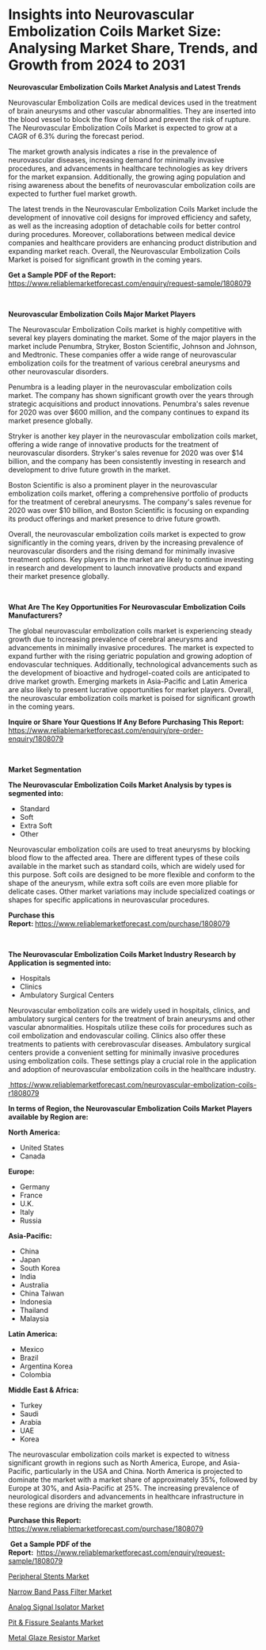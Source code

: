 <p><h1>Insights into Neurovascular Embolization Coils Market Size: Analysing Market Share, Trends, and Growth from 2024 to 2031</h1></p><p><strong>Neurovascular Embolization Coils Market Analysis and Latest Trends</strong></p>
<p><p>Neurovascular Embolization Coils are medical devices used in the treatment of brain aneurysms and other vascular abnormalities. They are inserted into the blood vessel to block the flow of blood and prevent the risk of rupture. The Neurovascular Embolization Coils Market is expected to grow at a CAGR of 6.3% during the forecast period.</p><p>The market growth analysis indicates a rise in the prevalence of neurovascular diseases, increasing demand for minimally invasive procedures, and advancements in healthcare technologies as key drivers for the market expansion. Additionally, the growing aging population and rising awareness about the benefits of neurovascular embolization coils are expected to further fuel market growth.</p><p>The latest trends in the Neurovascular Embolization Coils Market include the development of innovative coil designs for improved efficiency and safety, as well as the increasing adoption of detachable coils for better control during procedures. Moreover, collaborations between medical device companies and healthcare providers are enhancing product distribution and expanding market reach. Overall, the Neurovascular Embolization Coils Market is poised for significant growth in the coming years.</p></p>
<p><strong>Get a Sample PDF of the Report:&nbsp;</strong> <a href="https://www.reliablemarketforecast.com/enquiry/request-sample/1808079">https://www.reliablemarketforecast.com/enquiry/request-sample/1808079</a></p>
<p>&nbsp;</p>
<p><strong>Neurovascular Embolization Coils Major Market Players</strong></p>
<p><p>The Neurovascular Embolization Coils market is highly competitive with several key players dominating the market. Some of the major players in the market include Penumbra, Stryker, Boston Scientific, Johnson and Johnson, and Medtronic. These companies offer a wide range of neurovascular embolization coils for the treatment of various cerebral aneurysms and other neurovascular disorders.</p><p>Penumbra is a leading player in the neurovascular embolization coils market. The company has shown significant growth over the years through strategic acquisitions and product innovations. Penumbra's sales revenue for 2020 was over $600 million, and the company continues to expand its market presence globally.</p><p>Stryker is another key player in the neurovascular embolization coils market, offering a wide range of innovative products for the treatment of neurovascular disorders. Stryker's sales revenue for 2020 was over $14 billion, and the company has been consistently investing in research and development to drive future growth in the market.</p><p>Boston Scientific is also a prominent player in the neurovascular embolization coils market, offering a comprehensive portfolio of products for the treatment of cerebral aneurysms. The company's sales revenue for 2020 was over $10 billion, and Boston Scientific is focusing on expanding its product offerings and market presence to drive future growth.</p><p>Overall, the neurovascular embolization coils market is expected to grow significantly in the coming years, driven by the increasing prevalence of neurovascular disorders and the rising demand for minimally invasive treatment options. Key players in the market are likely to continue investing in research and development to launch innovative products and expand their market presence globally.</p></p>
<p>&nbsp;</p>
<p><strong>What Are The Key Opportunities For Neurovascular Embolization Coils Manufacturers?</strong></p>
<p><p>The global neurovascular embolization coils market is experiencing steady growth due to increasing prevalence of cerebral aneurysms and advancements in minimally invasive procedures. The market is expected to expand further with the rising geriatric population and growing adoption of endovascular techniques. Additionally, technological advancements such as the development of bioactive and hydrogel-coated coils are anticipated to drive market growth. Emerging markets in Asia-Pacific and Latin America are also likely to present lucrative opportunities for market players. Overall, the neurovascular embolization coils market is poised for significant growth in the coming years.</p></p>
<p><strong>Inquire or Share Your Questions If Any Before Purchasing This Report:</strong> <a href="https://www.reliablemarketforecast.com/enquiry/pre-order-enquiry/1808079">https://www.reliablemarketforecast.com/enquiry/pre-order-enquiry/1808079</a></p>
<p>&nbsp;</p>
<p><strong>Market Segmentation</strong></p>
<p><strong>The Neurovascular Embolization Coils Market Analysis by types is segmented into:</strong></p>
<p><ul><li>Standard</li><li>Soft</li><li>Extra Soft</li><li>Other</li></ul></p>
<p><p>Neurovascular embolization coils are used to treat aneurysms by blocking blood flow to the affected area. There are different types of these coils available in the market such as standard coils, which are widely used for this purpose. Soft coils are designed to be more flexible and conform to the shape of the aneurysm, while extra soft coils are even more pliable for delicate cases. Other market variations may include specialized coatings or shapes for specific applications in neurovascular procedures.</p></p>
<p><strong>Purchase this Report:&nbsp;</strong><a href="https://www.reliablemarketforecast.com/purchase/1808079">https://www.reliablemarketforecast.com/purchase/1808079</a></p>
<p>&nbsp;</p>
<p><strong>The Neurovascular Embolization Coils Market Industry Research by Application is segmented into:</strong></p>
<p><ul><li>Hospitals</li><li>Clinics</li><li>Ambulatory Surgical Centers</li></ul></p>
<p><p>Neurovascular embolization coils are widely used in hospitals, clinics, and ambulatory surgical centers for the treatment of brain aneurysms and other vascular abnormalities. Hospitals utilize these coils for procedures such as coil embolization and endovascular coiling. Clinics also offer these treatments to patients with cerebrovascular diseases. Ambulatory surgical centers provide a convenient setting for minimally invasive procedures using embolization coils. These settings play a crucial role in the application and adoption of neurovascular embolization coils in the healthcare industry.</p></p>
<p><a href="https://www.reliablemarketforecast.com/neurovascular-embolization-coils-r1808079">&nbsp;https://www.reliablemarketforecast.com/neurovascular-embolization-coils-r1808079</a></p>
<p><strong>In terms of Region, the Neurovascular Embolization Coils Market Players available by Region are:</strong></p>
<p>
    <p> <strong> North America: </strong>
        <ul>
            <li>United States</li>
            <li>Canada</li>
        </ul>
        </p> 
    <p> <strong> Europe: </strong>
        <ul>
            <li>Germany</li>
            <li>France</li>
            <li>U.K.</li>
            <li>Italy</li>
            <li>Russia</li>
        </ul>
        </p> 
    <p> <strong> Asia-Pacific: </strong>
        <ul>
            <li>China</li>
            <li>Japan</li>
            <li>South Korea</li>
            <li>India</li>
            <li>Australia</li>
            <li>China Taiwan</li>
            <li>Indonesia</li>
            <li>Thailand</li>
            <li>Malaysia</li>
        </ul>
        </p> 
    <p> <strong> Latin America: </strong>
        <ul>
            <li>Mexico</li>
            <li>Brazil</li>
            <li>Argentina Korea</li>
            <li>Colombia</li>
        </ul>
        </p> 
    <p> <strong> Middle East & Africa: </strong>
        <ul>
            <li>Turkey</li>
            <li>Saudi</li>
            <li>Arabia</li>
            <li>UAE</li>
            <li>Korea</li>
        </ul>
    </p>
    </p>
<p><p>The neurovascular embolization coils market is expected to witness significant growth in regions such as North America, Europe, and Asia-Pacific, particularly in the USA and China. North America is projected to dominate the market with a market share of approximately 35%, followed by Europe at 30%, and Asia-Pacific at 25%. The increasing prevalence of neurological disorders and advancements in healthcare infrastructure in these regions are driving the market growth.</p></p>
<p><strong>Purchase this Report: </strong><a href="https://www.reliablemarketforecast.com/purchase/1808079">https://www.reliablemarketforecast.com/purchase/1808079</a></p>
<p>&nbsp;<strong>Get a Sample PDF of the Report:&nbsp;&nbsp;</strong><a href="https://www.reliablemarketforecast.com/enquiry/request-sample/1808079">https://www.reliablemarketforecast.com/enquiry/request-sample/1808079</a></p>
<p><strong></strong></p>
<p><p><a href="https://github.com/jakobeblake56/Market-Research-Report-List-1/blob/main/peripheral-stents-market.md">Peripheral Stents Market</a></p><p><a href="https://medium.com/@penurundingin_24290/navigating-the-global-narrow-band-pass-filter-market-landscape-trends-forecasts-and-impact-829847c59cce">Narrow Band Pass Filter Market</a></p><p><a href="https://medium.com/@cyb3rpunksai/analog-signal-isolator-market-forecast-global-market-trends-and-analysis-from-2024-to-2031-covered-283b422fd538">Analog Signal Isolator Market</a></p><p><a href="https://github.com/JosephWillisbXXgf/Market-Research-Report-List-1/blob/main/pit-fissure-sealants-market.md">Pit & Fissure Sealants Market</a></p><p><a href="https://medium.com/@rosslarkin2012/metal-glaze-resistor-market-share-and-new-trends-analysis-by-its-type-application-end-use-and-871327450b75">Metal Glaze Resistor Market</a></p></p>
